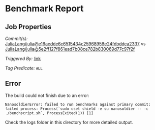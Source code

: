 # Benchmark Report

## Job Properties

*Commit(s):* [JuliaLang/julia@e16aedde6c6515434c25968958e24fdbddea2337](https://github.com/JuliaLang/julia/commit/e16aedde6c6515434c25968958e24fdbddea2337) vs [JuliaLang/julia@5e2ff127f861ead7b08ce782b830069d77c97f2f](https://github.com/JuliaLang/julia/commit/5e2ff127f861ead7b08ce782b830069d77c97f2f)

*Triggered By:* [link](https://github.com/JuliaLang/julia/pull/25496#issuecomment-357776987)

*Tag Predicate:* `ALL`

## Error

The build could not finish due to an error:

```
NanosoldierError: failed to run benchmarks against primary commit: failed process: Process(`sudo cset shield -e su nanosoldier -- -c ./benchscript.sh`, ProcessExited(1)) [1]
```

Check the logs folder in this directory for more detailed output.

